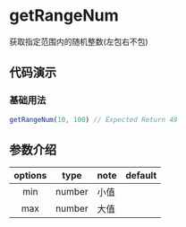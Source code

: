 # getRangeNum

获取指定范围内的随机整数(左包右不包)

## 代码演示

### 基础用法

```js
getRangeNum(10, 100) // Expected Return 49
```

## 参数介绍

| options |  type  | note | default |
| :-----: | :----: | ---- | ------- |
|   min   | number | 小值 |         |
|   max   | number | 大值 |         |
